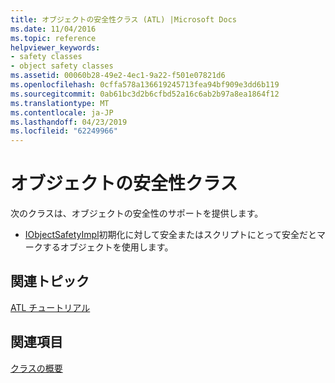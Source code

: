 ```yaml
---
title: オブジェクトの安全性クラス (ATL) |Microsoft Docs
ms.date: 11/04/2016
ms.topic: reference
helpviewer_keywords:
- safety classes
- object safety classes
ms.assetid: 00060b28-49e2-4ec1-9a22-f501e07821d6
ms.openlocfilehash: 0cffa578a136619245713fea94bf909e3dd6b119
ms.sourcegitcommit: 0ab61bc3d2b6cfbd52a16c6ab2b97a8ea1864f12
ms.translationtype: MT
ms.contentlocale: ja-JP
ms.lasthandoff: 04/23/2019
ms.locfileid: "62249966"
---
```

# <a name="object-safety-classes"></a>オブジェクトの安全性クラス

次のクラスは、オブジェクトの安全性のサポートを提供します。

- [IObjectSafetyImpl](../atl/reference/iobjectsafetyimpl-class.md)初期化に対して安全またはスクリプトにとって安全だとマークするオブジェクトを使用します。

## <a name="related-articles"></a>関連トピック

[ATL チュートリアル](../atl/active-template-library-atl-tutorial.md)

## <a name="see-also"></a>関連項目

[クラスの概要](../atl/atl-class-overview.md)
